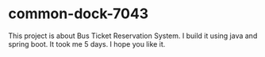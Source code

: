 # common-dock-7043
This project is about Bus Ticket Reservation System. I build it using java and spring boot. It took me 5 days. I hope you like it.

